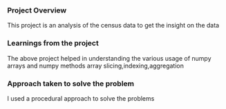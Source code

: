 ### Project Overview

 This project is an analysis of the census data to get the insight on the data


### Learnings from the project

 The above project helped in understanding the various usage of numpy arrays and numpy methods array slicing,indexing,aggregation


### Approach taken to solve the problem

 I used a procedural approach to solve the problems 


